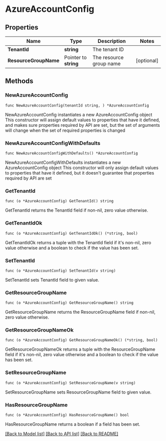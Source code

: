 # AzureAccountConfig

## Properties

Name | Type | Description | Notes
------------ | ------------- | ------------- | -------------
**TenantId** | **string** | The tenant ID | 
**ResourceGroupName** | Pointer to **string** | The resource group name | [optional] 

## Methods

### NewAzureAccountConfig

`func NewAzureAccountConfig(tenantId string, ) *AzureAccountConfig`

NewAzureAccountConfig instantiates a new AzureAccountConfig object
This constructor will assign default values to properties that have it defined,
and makes sure properties required by API are set, but the set of arguments
will change when the set of required properties is changed

### NewAzureAccountConfigWithDefaults

`func NewAzureAccountConfigWithDefaults() *AzureAccountConfig`

NewAzureAccountConfigWithDefaults instantiates a new AzureAccountConfig object
This constructor will only assign default values to properties that have it defined,
but it doesn't guarantee that properties required by API are set

### GetTenantId

`func (o *AzureAccountConfig) GetTenantId() string`

GetTenantId returns the TenantId field if non-nil, zero value otherwise.

### GetTenantIdOk

`func (o *AzureAccountConfig) GetTenantIdOk() (*string, bool)`

GetTenantIdOk returns a tuple with the TenantId field if it's non-nil, zero value otherwise
and a boolean to check if the value has been set.

### SetTenantId

`func (o *AzureAccountConfig) SetTenantId(v string)`

SetTenantId sets TenantId field to given value.


### GetResourceGroupName

`func (o *AzureAccountConfig) GetResourceGroupName() string`

GetResourceGroupName returns the ResourceGroupName field if non-nil, zero value otherwise.

### GetResourceGroupNameOk

`func (o *AzureAccountConfig) GetResourceGroupNameOk() (*string, bool)`

GetResourceGroupNameOk returns a tuple with the ResourceGroupName field if it's non-nil, zero value otherwise
and a boolean to check if the value has been set.

### SetResourceGroupName

`func (o *AzureAccountConfig) SetResourceGroupName(v string)`

SetResourceGroupName sets ResourceGroupName field to given value.

### HasResourceGroupName

`func (o *AzureAccountConfig) HasResourceGroupName() bool`

HasResourceGroupName returns a boolean if a field has been set.


[[Back to Model list]](../README.md#documentation-for-models) [[Back to API list]](../README.md#documentation-for-api-endpoints) [[Back to README]](../README.md)


